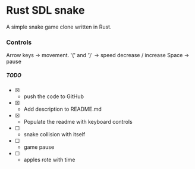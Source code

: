 # Rust SDL snake
A simple snake game clone written in Rust.

### Controls
Arrow keys      -> movement.
'(' and ')'     -> speed decrease / increase
Space           -> pause

##### TODO
- [x] - push the code to GitHub
- [x] - Add description to README.md
- [x] - Populate the readme with keyboard controls
- [ ] - snake collision with itself
- [ ] - game pause
- [ ] - apples rote with time
